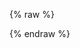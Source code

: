 {% raw %}
<script src="https://unpkg.com/vue/dist/vue.js"></script>
<script src="/dependencies/scripts/VueGwtExamples.nocache.js"></script>
<link rel="stylesheet" href="/dependencies/style/custom-style.css"></script>
{% endraw %}
